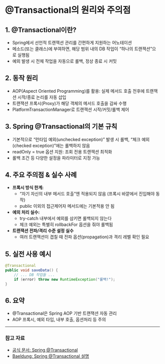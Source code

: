 # @Transactional의 원리와 주의점

## 1. @Transactional이란?
- Spring에서 선언적 트랜잭션 관리를 간편하게 지원하는 어노테이션
- 메소드(또는 클래스)에 부여하면, 해당 범위 내의 DB 작업이 “하나의 트랜잭션”으로 실행됨
- 예외 발생 시 전체 작업을 자동으로 롤백, 정상 종료 시 커밋

## 2. 동작 원리
- AOP(Aspect Oriented Programming)를 활용: 실제 메서드 호출 전후에 트랜잭션 시작/종료 논리를 자동 삽입
- 트랜잭션 프록시(Proxy)가 해당 객체의 메서드 호출을 감싸 수행  
- PlatformTransactionManager로 트랜잭션 시작/커밋/롤백 제어

## 3. Spring @Transactional의 기본 규칙
- 기본적으로 “런타임 예외(unchecked exception)” 발생 시 롤백, “체크 예외(checked exception)”에는 롤백하지 않음
- readOnly = true 옵션 지원: 조회 전용 트랜잭션 최적화  
- 롤백 조건 등 다양한 설정을 파라미터로 지정 가능

## 4. 주요 주의점 & 실수 사례
- **프록시 방식 한계:**  
  - “자기 자신의 내부 메서드 호출”엔 적용되지 않음 (프록시 바깥에서 진입해야 동작)
  - public 이외의 접근제어자 메서드에는 기본적용 안 됨
- **예외 처리 실수:**  
  - try-catch 내부에서 예외를 삼키면 롤백되지 않는다  
  - 체크 예외는 특별히 rollbackFor 옵션을 줘야 롤백됨
- **트랜잭션 전파/격리 수준 설정 실수**  
  - 여러 트랜잭션이 겹칠 때 전파 옵션(propagation)과 격리 레벨 확인 필요

## 5. 실전 사용 예시

```java
@Transactional
public void saveData() {
    // ... DB 작업들 ...
    if (error) throw new RuntimeException("롤백!");
}
```

## 6. 요약
- @Transactional은 Spring AOP 기반 트랜잭션 자동 관리
- AOP 프록시, 예외 타입, 내부 호출, 옵션처리 등 주의

---

### 참고 자료
- [공식 문서: Spring @Transactional](https://docs.spring.io/spring-framework/docs/current/reference/html/data-access.html#transaction)
- [Baeldung: Spring @Transactional 설명](https://www.baeldung.com/transaction-configuration-with-jpa-and-spring)
